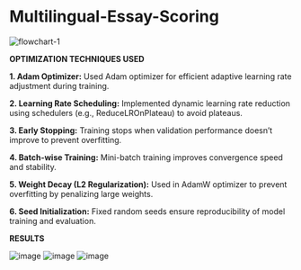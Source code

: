 # Multilingual-Essay-Scoring

![flowchart-1](https://github.com/user-attachments/assets/6c2a5517-cee7-4db3-ae7a-7aba55581898)

**OPTIMIZATION TECHNIQUES USED**

**1. Adam Optimizer:** Used Adam optimizer for efficient adaptive learning rate adjustment during training.

**2. Learning Rate Scheduling:** Implemented dynamic learning rate reduction using schedulers (e.g., ReduceLROnPlateau) to avoid plateaus.

**3. Early Stopping:** Training stops when validation performance doesn’t improve to prevent overfitting.

**4. Batch-wise Training:** Mini-batch training improves convergence speed and stability.

**5. Weight Decay (L2 Regularization):** Used in AdamW optimizer to prevent overfitting by penalizing large weights.

**6. Seed Initialization:** Fixed random seeds ensure reproducibility of model training and evaluation.


**RESULTS**


![image](https://github.com/user-attachments/assets/a78a97cb-03ce-4545-85be-d1fda7864207)
![image](https://github.com/user-attachments/assets/f661eda3-2f7e-4297-b692-c3844bee092c)
![image](https://github.com/user-attachments/assets/93d22cfd-4599-401a-b471-0ec3a38308e0)


